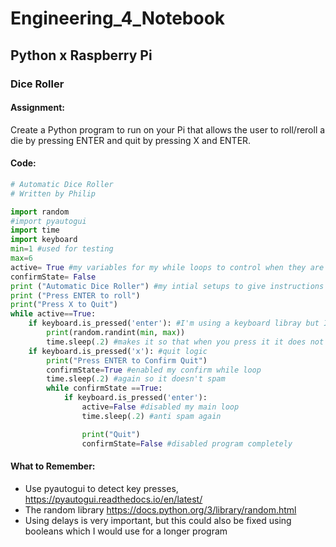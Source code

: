 # Engineering_4_Notebook

## Python x Raspberry Pi

### Dice Roller

#### Assignment:
Create a Python program to run on your Pi that allows the user to roll/reroll a die by pressing ENTER and quit by pressing X and ENTER.

#### Code:
```python
# Automatic Dice Roller
# Written by Philip

import random
#import pyautogui 
import time
import keyboard
min=1 #used for testing
max=6
active= True #my variables for my while loops to control when they are active
confirmState= False
print ("Automatic Dice Roller") #my intial setups to give instructions
print ("Press ENTER to roll")
print("Press X to Quit")
while active==True:
    if keyboard.is_pressed('enter'): #I'm using a keyboard libray but I also found pyautogui which is a cool little tool I found that is helpful
        print(random.randint(min, max))
        time.sleep(.2) #makes it so that when you press it it does not spam
    if keyboard.is_pressed('x'): #quit logic
        print("Press ENTER to Confirm Quit")
        confirmState=True #enabled my confirm while loop
        time.sleep(.2) #again so it doesn't spam
        while confirmState ==True:
            if keyboard.is_pressed('enter'): 
                active=False #disabled my main loop
                time.sleep(.2) #anti spam again

                print("Quit")
                confirmState=False #disabled program completely 
```
#### What to Remember:
* Use pyautogui to detect key presses, https://pyautogui.readthedocs.io/en/latest/ 
* The random library https://docs.python.org/3/library/random.html
* Using delays is very important, but this could also be fixed using booleans which I would use for a longer program
